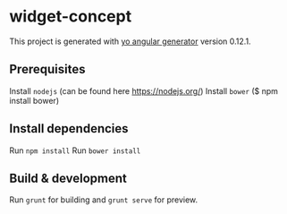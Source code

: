 # widget-concept

This project is generated with [yo angular generator](https://github.com/yeoman/generator-angular)
version 0.12.1.

## Prerequisites

Install `nodejs` (can be found here https://nodejs.org/)
Install `bower` ($ npm install bower)

## Install dependencies

Run `npm install`
Run `bower install`

## Build & development

Run `grunt` for building and `grunt serve` for preview.

